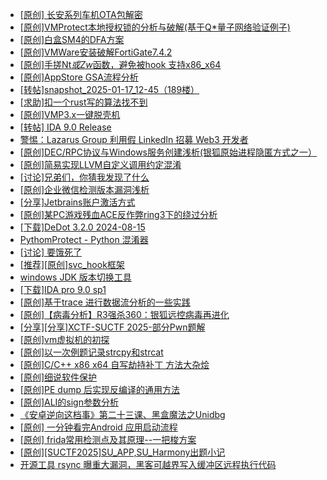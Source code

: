 + [[原创]  长安系列车机OTA包解密](https://bbs.kanxue.com/thread-285256.htm)
+ [[原创]VMProtect本地授权锁的分析与破解(基于Q*量子网络验证例子)](https://bbs.kanxue.com/thread-285076.htm)
+ [[原创]白盒SM4的DFA方案](https://bbs.kanxue.com/thread-285292.htm)
+ [[原创]VMWare安装破解FortiGate7.4.2](https://bbs.kanxue.com/thread-284794.htm)
+ [[原创]手搓Nt*或Zw*函数，避免被hook 支持x86_x64](https://bbs.kanxue.com/thread-284264.htm)
+ [[原创]AppStore GSA流程分析](https://bbs.kanxue.com/thread-247744.htm)
+ [[转帖]snapshot_2025-01-17_12-45（189楼）](https://bbs.kanxue.com/thread-270207.htm)
+ [[求助]扣一个rust写的算法找不到](https://bbs.kanxue.com/thread-285281.htm)
+ [[原创]VMP3.x一键脱壳机](https://bbs.kanxue.com/thread-280278.htm)
+ [[转帖] IDA 9.0 Release](https://bbs.kanxue.com/thread-283917.htm)
+ [警惕：Lazarus Group 利用假 LinkedIn 招募 Web3 开发者](https://bbs.kanxue.com/thread-285282.htm)
+ [[原创]DEC/RPC协议与Windows服务创建浅析(银狐原始进程隐匿方式之一）](https://bbs.kanxue.com/thread-285258.htm)
+ [[原创]简易实现LLVM自定义调用约定混淆](https://bbs.kanxue.com/thread-284455.htm)
+ [[讨论]兄弟们，你猜我发现了什么](https://bbs.kanxue.com/thread-285293.htm)
+ [[原创]企业微信检测版本漏洞浅析](https://bbs.kanxue.com/thread-284796.htm)
+ [[分享]Jetbrains账户激活方式](https://bbs.kanxue.com/thread-284298.htm)
+ [[原创]某PC游戏残血ACE反作弊ring3下的绕过分析](https://bbs.kanxue.com/thread-284667.htm)
+ [[下载]DeDot 3.2.0 2024-08-15](https://bbs.kanxue.com/thread-285295.htm)
+ [PythomProtect - Python 混淆器](https://bbs.kanxue.com/thread-285032.htm)
+ [[讨论] 要饿死了](https://bbs.kanxue.com/thread-284422.htm)
+ [[推荐][原创]svc_hook框架](https://bbs.kanxue.com/thread-284713.htm)
+ [windows JDK 版本切换工具](https://bbs.kanxue.com/thread-285195.htm)
+ [[下载]IDA pro 9.0 sp1](https://bbs.kanxue.com/thread-285234.htm)
+ [[原创]基于trace 进行数据流分析的一些实践](https://bbs.kanxue.com/thread-285243.htm)
+ [[原创]【病毒分析】R3强杀360：银狐远控病毒再进化](https://bbs.kanxue.com/thread-285272.htm)
+ [[分享][分享]XCTF-SUCTF 2025-部分Pwn题解](https://bbs.kanxue.com/thread-285233.htm)
+ [[原创]vm虚拟机的初探](https://bbs.kanxue.com/thread-284883.htm)
+ [[原创]以一次例题记录strcpy和strcat](https://bbs.kanxue.com/thread-285297.htm)
+ [[原创]C/C++ x86 x64 自写劫持补丁 方法大杂烩](https://bbs.kanxue.com/thread-282745.htm)
+ [[原创]细说软件保护](https://bbs.kanxue.com/thread-284629.htm)
+ [[原创]PE dump 后实现反编译的通用方法](https://bbs.kanxue.com/thread-284958.htm)
+ [[原创]ALI的sign参数分析](https://bbs.kanxue.com/thread-284292.htm)
+ [《安卓逆向这档事》第二十三课、黑盒魔法之Unidbg](https://bbs.kanxue.com/thread-285073.htm)
+ [[原创] 一分钟看完Android 应用启动流程](https://bbs.kanxue.com/thread-284686.htm)
+ [[原创] frida常用检测点及其原理--一把梭方案](https://bbs.kanxue.com/thread-278145.htm)
+ [[原创][SUCTF2025]SU_APP,SU_Harmony出题小记](https://bbs.kanxue.com/thread-285264.htm)
+ [开源工具 rsync 曝重大漏洞，黑客可越界写入缓冲区远程执行代码](https://bbs.kanxue.com/thread-285301.htm)
